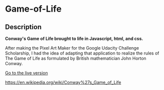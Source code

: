 # Game-of-Life

## Description

**Conway's Game of Life brought to life in Javascript, html, and css.**

After making the Pixel Art Maker for the Google Udacity Challenge Scholarship, I had the idea of adapting that application to realize the rules of The Game of Life as formulated by British mathematician John Horton Conway.

[Go to the live version](https://magicmart.github.io/Game-of-Life/)

https://en.wikipedia.org/wiki/Conway%27s_Game_of_Life
